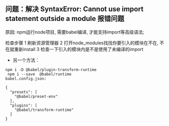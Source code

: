 ## 问题：解决 SyntaxError: Cannot use import statement outside a module 报错问题
原因: npm运行node项目, 需要babel编译, 才能支持import等高级语法;

检查步骤
1 刷新资源管理器
2 打开node_modules找找你要引入的模块在不在, 不在就重新install
3 检查一下引入的模块内是不是使用了未编译的import

* 另一个方法：
```
npm i -D @babel/plugin-transform-runtime
 npm i --save  @babel/runtime
babel.config.json:

{
  "presets": [
    "@babel/preset-env"
  ],
  "plugins": [
    "@babel/transform-runtime"
  ]
}
```